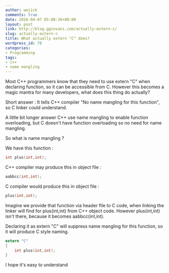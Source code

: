 ```yaml
---
author: wejick
comments: true
date: 2016-04-07 05:00:36+00:00
layout: post
link: http://blog.ggiovani.com/actually-extern-c/
slug: actually-extern-c
title: What actually extern "C" does?
wordpress_id: 78
categories:
- Programming
tags:
- c++
- name mangling
---
```


Most C++ programmers know that they need to use extern "C" when declaring function, so it can be accessible from C. However this becomes a magic mantra for many developers, what does this thing do actually?

Short answer :
It tells C++ compiler "No name mangling for this function", so C linker could understand.

A little bit longer answer
C++ use name mangling to enable function overloading, but C doesn't have function overloading so no need for name mangling.

So what is name mangling ?

We have this function :

```c
int plus(int,int);
```

C++ compiler may produce this in object file :

```c  
aabbcc(int,int);
```

C compiler would produce this in object file :

```c   
plus(int,int);
```

Imagine we provide that function via header file to C code, when linking the linker will find for plus(int,int) from C++ object code. However plus(int,int) isn't there, because it becomes aabbcc(int,int).

Declaring it as extern "C" will suppress name mangling for this function, so it will produce C style naming.

```c    
extern "C"
{
    int plus(int,int);
}
```

I hope it's easy to understand
